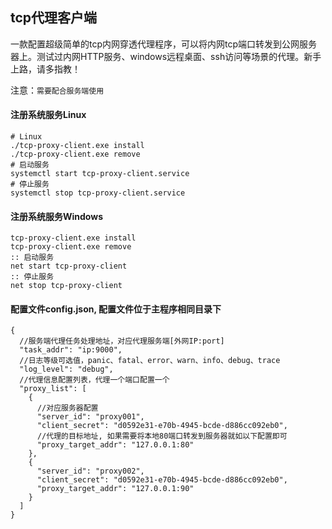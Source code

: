 ## **tcp代理客户端**

一款配置超级简单的tcp内网穿透代理程序，可以将内网tcp端口转发到公网服务器上。测试过内网HTTP服务、windows远程桌面、ssh访问等场景的代理。新手上路，请多指教！

注意：`需要配合服务端使用`


#### 注册系统服务Linux
```
# Linux
./tcp-proxy-client.exe install
./tcp-proxy-client.exe remove
# 启动服务
systemctl start tcp-proxy-client.service
# 停止服务
systemctl stop tcp-proxy-client.service

```

#### 注册系统服务Windows

```
tcp-proxy-client.exe install
tcp-proxy-client.exe remove
:: 启动服务
net start tcp-proxy-client
:: 停止服务
net stop tcp-proxy-client

```


#### 配置文件config.json, 配置文件位于主程序相同目录下

```json5
{
  //服务端代理任务处理地址，对应代理服务端[外网IP:port]
  "task_addr": "ip:9000",
  //日志等级可选值，panic、fatal、error、warn、info、debug、trace
  "log_level": "debug",
  //代理信息配置列表，代理一个端口配置一个
  "proxy_list": [
    {
      //对应服务器配置
      "server_id": "proxy001",
      "client_secret": "d0592e31-e70b-4945-bcde-d886cc092eb0",
      //代理的目标地址, 如果需要将本地80端口转发到服务器就如以下配置即可
      "proxy_target_addr": "127.0.0.1:80"
    },
    {
      "server_id": "proxy002",
      "client_secret": "d0592e31-e70b-4945-bcde-d886cc092eb0",
      "proxy_target_addr": "127.0.0.1:90"
    }
  ]
}
```

